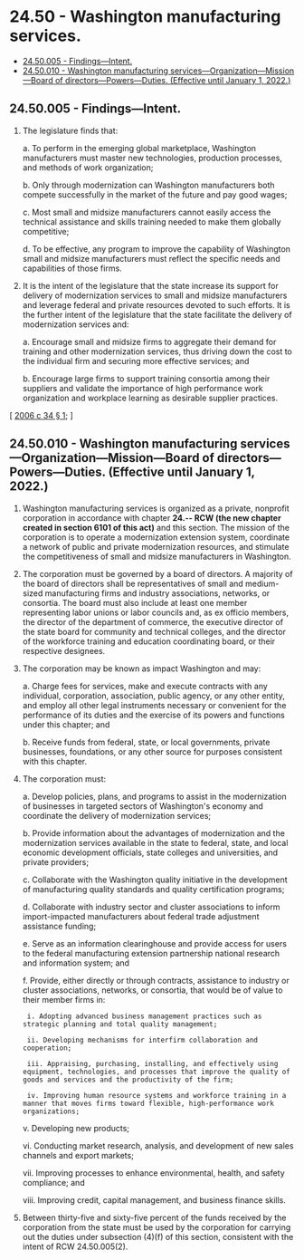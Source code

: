 # 24.50 - Washington manufacturing services.
* [24.50.005 - Findings—Intent.](#2450005---findingsintent)
* [24.50.010 - Washington manufacturing services—Organization—Mission—Board of directors—Powers—Duties. (Effective until January 1, 2022.)](#2450010---washington-manufacturing-servicesorganizationmissionboard-of-directorspowersduties-effective-until-january-1-2022)
## 24.50.005 - Findings—Intent.
1. The legislature finds that:

   a. To perform in the emerging global marketplace, Washington manufacturers must master new technologies, production processes, and methods of work organization;

   b. Only through modernization can Washington manufacturers both compete successfully in the market of the future and pay good wages;

   c. Most small and midsize manufacturers cannot easily access the technical assistance and skills training needed to make them globally competitive;

   d. To be effective, any program to improve the capability of Washington small and midsize manufacturers must reflect the specific needs and capabilities of those firms.

2. It is the intent of the legislature that the state increase its support for delivery of modernization services to small and midsize manufacturers and leverage federal and private resources devoted to such efforts. It is the further intent of the legislature that the state facilitate the delivery of modernization services and:

   a. Encourage small and midsize firms to aggregate their demand for training and other modernization services, thus driving down the cost to the individual firm and securing more effective services; and

   b. Encourage large firms to support training consortia among their suppliers and validate the importance of high performance work organization and workplace learning as desirable supplier practices.

\[ [2006 c 34 § 1](http://lawfilesext.leg.wa.gov/biennium/2005-06/Pdf/Bills/Session%20Laws/House/2726-S.SL.pdf?cite=2006%20c%2034%20§%201); \]

## **24.50.010 - Washington manufacturing services—Organization—Mission—Board of directors—Powers—Duties. (Effective until January 1, 2022.)**
1. Washington manufacturing services is organized as a private, nonprofit corporation in accordance with chapter **24.-- RCW (the new chapter created in section 6101 of this act)** and this section. The mission of the corporation is to operate a modernization extension system, coordinate a network of public and private modernization resources, and stimulate the competitiveness of small and midsize manufacturers in Washington.

2. The corporation must be governed by a board of directors. A majority of the board of directors shall be representatives of small and medium-sized manufacturing firms and industry associations, networks, or consortia. The board must also include at least one member representing labor unions or labor councils and, as ex officio members, the director of the department of commerce, the executive director of the state board for community and technical colleges, and the director of the workforce training and education coordinating board, or their respective designees.

3. The corporation may be known as impact Washington and may:

    a. Charge fees for services, make and execute contracts with any individual, corporation, association, public agency, or any other entity, and employ all other legal instruments necessary or convenient for the performance of its duties and the exercise of its powers and functions under this chapter; and

    b. Receive funds from federal, state, or local governments, private businesses, foundations, or any other source for purposes consistent with this chapter.

4. The corporation must:

    a. Develop policies, plans, and programs to assist in the modernization of businesses in targeted sectors of Washington's economy and coordinate the delivery of modernization services;

    b. Provide information about the advantages of modernization and the modernization services available in the state to federal, state, and local economic development officials, state colleges and universities, and private providers;

    c. Collaborate with the Washington quality initiative in the development of manufacturing quality standards and quality certification programs;

    d. Collaborate with industry sector and cluster associations to inform import-impacted manufacturers about federal trade adjustment assistance funding;

    e. Serve as an information clearinghouse and provide access for users to the federal manufacturing extension partnership national research and information system; and

    f. Provide, either directly or through contracts, assistance to industry or cluster associations, networks, or consortia, that would be of value to their member firms in:

        i. Adopting advanced business management practices such as strategic planning and total quality management;

        ii. Developing mechanisms for interfirm collaboration and cooperation;

        iii. Appraising, purchasing, installing, and effectively using equipment, technologies, and processes that improve the quality of goods and services and the productivity of the firm;

        iv. Improving human resource systems and workforce training in a manner that moves firms toward flexible, high-performance work organizations;

    v. Developing new products;

    vi. Conducting market research, analysis, and development of new sales channels and export markets;

    vii. Improving processes to enhance environmental, health, and safety compliance; and

    viii. Improving credit, capital management, and business finance skills.

5. Between thirty-five and sixty-five percent of the funds received by the corporation from the state must be used by the corporation for carrying out the duties under subsection (4)(f) of this section, consistent with the intent of RCW 24.50.005(2).

